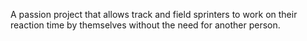 A passion project that allows track and field sprinters to work on their reaction time by themselves without the need for another person.
